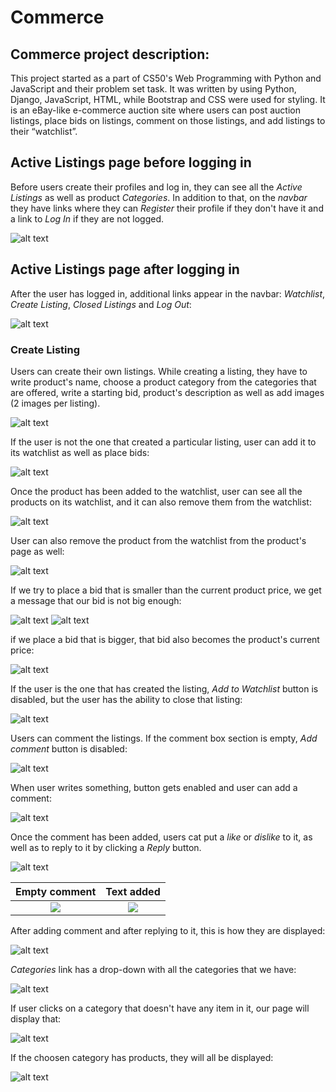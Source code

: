 # Commerce

## Commerce project description:

This project started as a part of CS50's Web Programming with Python and JavaScript and their problem set task. 
It was written by using Python, Django, JavaScript, HTML, while Bootstrap and CSS were used for styling.
It is an eBay-like e-commerce auction site where users can post auction listings, place bids on listings, comment on those listings, and add listings to their “watchlist”.

## Active Listings page before logging in

Before users create their profiles and log in, they can see all the *Active Listings* as well as product *Categories*.
In addition to that, on the *navbar* they have links where they can *Register* their profile if they don't have it and a link to *Log In* if they are not logged.

![alt text](images/Front_page_not_logged_in_1.png)


## Active Listings page after logging in

After the user has logged in, additional links appear in the navbar: *Watchlist*, *Create Listing*, *Closed Listings* and *Log Out*:

![alt text](images/Front_page_logged_in_1.png)




### Create Listing

Users can create their own listings. While creating a listing, they have to write product's name, choose a product category from the categories that are offered, write a starting bid, product's description as well as add images (2 images per listing).

![alt text](images/Create_listing_1.png)

If the user is not the one that created a particular listing, user can add it to its watchlist as well as place bids:

![alt text](images/Product_page_1.png)

Once the product has been added to the watchlist, user can see all the products on its watchlist, and it can also remove them from the watchlist:

![alt text](images/User_watchlist_1.png)

User can also remove the product from the watchlist from the product's page as well:

![alt text](images/Product_page_2.png)

If we try to place a bid that is smaller than the current product price, we get a message that our bid is not big enough:

![alt text](images/Product_page_bid_1.png)
![alt text](images/Product_page_bid_2.png)

if we place a bid that is bigger, that bid also becomes the product's current price:

![alt text](images/Product_page_bid_3.png)

If the user is the one that has created the listing, *Add to Watchlist* button is disabled, but the user has the ability to close that listing:

![alt text](images/Product_page_3.png)

Users can comment the listings. If the comment box section is empty, *Add comment* button is disabled:

![alt text](images/Comment_section_1.png)

When user writes something, button gets enabled and user can add a comment:

![alt text](images/Comment_section_2.png)

Once the comment has been added, users cat put a *like* or *dislike* to it, as well as to reply to it by clicking a *Reply* button.

![alt text](images/Comment_section_3.png)

Empty comment              |  Text added
:-------------------------:|:-------------------------:
![](images/Comment_section_4.png)  |  ![](images/Comment_section_5.png)

After adding comment and after replying to it, this is how they are displayed:

![alt text](images/Comment_section_6.png)

*Categories* link has a drop-down with all the categories that we have:

![alt text](images/Categories_1.png)

If user clicks on a category that doesn't have any item in it, our page will display that:

![alt text](images/Categories_2.png)

If the choosen category has products, they will all be displayed:

![alt text](images/Categories_3.png)
